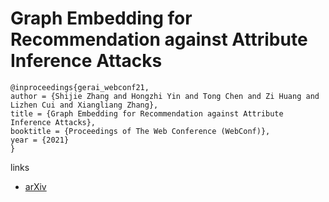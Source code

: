 # Graph Embedding for Recommendation against Attribute Inference Attacks

```
@inproceedings{gerai_webconf21,
author = {Shijie Zhang and Hongzhi Yin and Tong Chen and Zi Huang and Lizhen Cui and Xiangliang Zhang},
title = {Graph Embedding for Recommendation against Attribute Inference Attacks},
booktitle = {Proceedings of The Web Conference (WebConf)},
year = {2021}
}
```

links
- [arXiv](https://arxiv.org/abs/2101.12549)